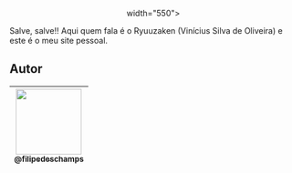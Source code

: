 <p align="center">
width="550">
  </a>
</p>

Salve, salve!!
Aqui quem fala é o Ryuuzaken (Vinícius Silva de Oliveira) e este é o meu site pessoal.
## Autor

| [<img src="https://avatars3.githubusercontent.com/u/4248081?s=460&v=4" width=115><br><sub>@filipedeschamps</sub>](https://github.com/v5nny) |
| :---: |
